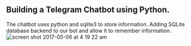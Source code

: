 ## Building a Telegram Chatbot using Python.
The chatbot uses python and sqlite3 to store information.
Adding SQLite database backend to our bot and allow it to remember information.
![screen shot 2017-05-06 at 4 19 22 am](https://cloud.githubusercontent.com/assets/12031152/25767029/e3c7cf92-3213-11e7-88f2-03f18706eb4d.png)




